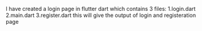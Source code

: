 I have created a login page in flutter dart which contains 3 files:
1.login.dart
2.main.dart
3.register.dart
this will give the output of login and registeration page
